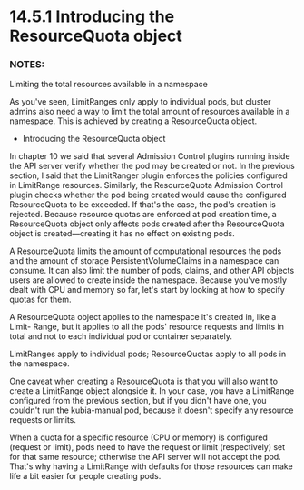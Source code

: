 # 14.5.1 Introducing the ResourceQuota object

### NOTES:
Limiting the total resources available in a namespace

As you've seen, LimitRanges only apply to individual pods, but cluster admins also need a way to limit the total amount of resources available in a namespace. This is achieved by creating a ResourceQuota object.

* Introducing the ResourceQuota object

In chapter 10 we said that several Admission Control plugins running inside the API server verify whether the pod may be created or not. In the previous section, I said that the LimitRanger plugin enforces the policies configured in LimitRange resources. Similarly, the ResourceQuota Admission Control plugin checks whether the pod being created would cause the configured ResourceQuota to be exceeded. If that's the case, the pod's creation is rejected. Because resource quotas are enforced at pod creation time, a ResourceQuota object only affects pods created after the ResourceQuota object is created—creating it has no effect on existing pods.

A ResourceQuota limits the amount of computational resources the pods and the amount of storage PersistentVolumeClaims in a namespace can consume. It can also limit the number of pods, claims, and other API objects users are allowed to create inside the namespace. Because you've mostly dealt with CPU and memory so far, let's start by looking at how to specify quotas for them.

A ResourceQuota object applies to the namespace it's created in, like a Limit- Range, but it applies to all the pods' resource requests and limits in total and not to each individual pod or container separately.

LimitRanges apply to individual pods; ResourceQuotas apply to all pods in the namespace.

One caveat when creating a ResourceQuota is that you will also want to create a LimitRange object alongside it. In your case, you have a LimitRange configured from the previous section, but if you didn't have one, you couldn't run the kubia-manual pod, because it doesn't specify any resource requests or limits.

When a quota for a specific resource (CPU or memory) is configured (request or limit), pods need to have the request or limit (respectively) set for that same resource; otherwise the API server will not accept the pod. That's why having a LimitRange with defaults for those resources can make life a bit easier for people creating pods.

